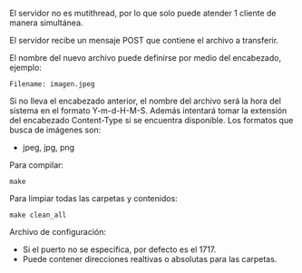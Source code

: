El servidor no es mutithread, por lo que solo puede atender 1 cliente de manera simultánea.

El servidor recibe un mensaje POST que contiene el archivo a transferir.

El nombre del nuevo archivo puede definirse por medio del encabezado, ejemplo:
```
Filename: imagen.jpeg
```

Si no lleva el encabezado anterior, el nombre del archivo será la hora del sistema en el formato Y-m-d-H-M-S.
Además intentará tomar la extensión del encabezado Content-Type si se encuentra disponible. Los formatos que busca de imágenes son:
* jpeg, jpg, png


Para compilar:
```
make
```

Para limpiar todas las carpetas y contenidos:
```
make clean_all
```

Archivo de configuración:
* Si el puerto no se especifica, por defecto es el 1717.
* Puede contener direcciones realtivas o absolutas para las carpetas.
